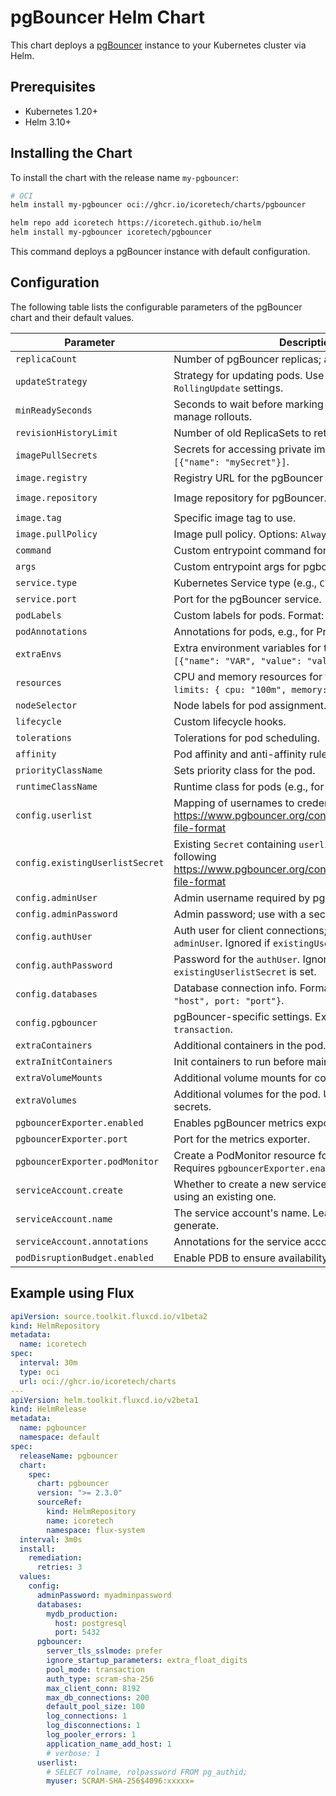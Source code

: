 # pgBouncer Helm Chart

This chart deploys a [pgBouncer](https://www.pgbouncer.org/) instance to your Kubernetes cluster via Helm.

## Prerequisites

- Kubernetes 1.20+
- Helm 3.10+

## Installing the Chart

To install the chart with the release name `my-pgbouncer`:

```bash
# OCI
helm install my-pgbouncer oci://ghcr.io/icoretech/charts/pgbouncer
```

```bash
helm repo add icoretech https://icoretech.github.io/helm
helm install my-pgbouncer icoretech/pgbouncer
```

This command deploys a pgBouncer instance with default configuration.

## Configuration

The following table lists the configurable parameters of the pgBouncer chart and their default values.

| Parameter                       | Description                                                                                                                           | Default                              |
|---------------------------------|---------------------------------------------------------------------------------------------------------------------------------------|--------------------------------------|
| `replicaCount`                  | Number of pgBouncer replicas; adjust for scalability.                                                                                 | `1`                                  |
| `updateStrategy`                | Strategy for updating pods. Use `Recreate` or specify `RollingUpdate` settings.                                                       | `{}`                                 |
| `minReadySeconds`               | Seconds to wait before marking a pod as ready. Helps manage rollouts.                                                                 | `0`                                  |
| `revisionHistoryLimit`          | Number of old ReplicaSets to retain for rollback.                                                                                     | `10`                                 |
| `imagePullSecrets`              | Secrets for accessing private image registries. Format: `[{"name": "mySecret"}]`.                                                     | `[]`                                 |
| `image.registry`                | Registry URL for the pgBouncer image.                                                                                                 | `""`                                 |
| `image.repository`              | Image repository for pgBouncer.                                                                                                       | `ghcr.io/icoretech/pgbouncer-docker` |
| `image.tag`                     | Specific image tag to use.                                                                                                            | `1.23.1-fixed`                       |
| `image.pullPolicy`              | Image pull policy. Options: `Always`, `Never`, `IfNotPresent`.                                                                        | `IfNotPresent`                       |
| `command`                       | Custom entrypoint command for pgbouncer container                                                                                     | `[]`                       |
| `args`                          | Custom entrypoint args for pgbouncer container                                                                                        | `[]`                       |
| `service.type`                  | Kubernetes Service type (e.g., `ClusterIP`, `NodePort`).                                                                              | `ClusterIP`                          |
| `service.port`                  | Port for the pgBouncer service.                                                                                                       | `5432`                               |
| `podLabels`                     | Custom labels for pods. Format: `key: value`.                                                                                         | `{}`                                 |
| `podAnnotations`                | Annotations for pods, e.g., for Prometheus.                                                                                           | `{}`                                 |
| `extraEnvs`                     | Extra environment variables for the pod. Format: `[{"name": "VAR", "value": "value"}]`.                                               | `[]`                                 |
| `resources`                     | CPU and memory resources for the container. Example: `limits: { cpu: "100m", memory: "200Mi" }`.                                      | `{}`                                 |
| `nodeSelector`                  | Node labels for pod assignment. Format: `key: value`.                                                                                 | `{}`                                 |
| `lifecycle`                     | Custom lifecycle hooks.                                                                                                               | `{}`                                 |
| `tolerations`                   | Tolerations for pod scheduling.                                                                                                       | `[]`                                 |
| `affinity`                      | Pod affinity and anti-affinity rules.                                                                                                 | `{}`                                 |
| `priorityClassName`             | Sets priority class for the pod.                                                                                                      | `""`                                 |
| `runtimeClassName`              | Runtime class for pods (e.g., for using gVisor).                                                                                      | `""`                                 |
| `config.userlist`               | Mapping of usernames to credentials following https://www.pgbouncer.org/config.html#authentication-file-format                        | `{}`                                 |
| `config.existingUserlistSecret` | Existing `Secret` containing `userlist.txt` key with value following https://www.pgbouncer.org/config.html#authentication-file-format | `{}`                                 |
| `config.adminUser`              | Admin username required by pgBouncer.                                                                                                 | `admin`                              |
| `config.adminPassword`          | Admin password; use with a secret for security.                                                                                       | `undefined`                          |
| `config.authUser`               | Auth user for client connections; set if different from `adminUser`. Ignored if `existingUserlistSecret` is set.                      | `undefined`                          |
| `config.authPassword`           | Password for the `authUser`. Ignored if `existingUserlistSecret` is set.                                                              | `undefined`                          |
| `config.databases`              | Database connection info. Format: `dbName: {host: "host", port: "port"}`.                                                             | `{}`                                 |
| `config.pgbouncer`              | pgBouncer-specific settings. Example: `pool_mode: transaction`.                                                                       | `{}`                                 |
| `extraContainers`               | Additional containers in the pod. Useful for sidecars.                                                                                | `[]`                                 |
| `extraInitContainers`           | Init containers to run before main containers start.                                                                                  | `[]`                                 |
| `extraVolumeMounts`             | Additional volume mounts for containers.                                                                                              | `[]`                                 |
| `extraVolumes`                  | Additional volumes for the pod. Useful for configs or secrets.                                                                        | `[]`                                 |
| `pgbouncerExporter.enabled`     | Enables pgBouncer metrics exporter for Prometheus.                                                                                    | `false`                              |
| `pgbouncerExporter.port`        | Port for the metrics exporter.                                                                                                        | `9127`                               |
| `pgbouncerExporter.podMonitor`  | Create a PodMonitor resource for Prometheus scraping. Requires `pgbouncerExporter.enabled: true`.                                     | `false`                              |
| `serviceAccount.create`         | Whether to create a new service account. Set to `false` if using an existing one.                                                     | `true`                               |
| `serviceAccount.name`           | The service account's name. Leave blank to auto-generate.                                                                             | `""`                                 |
| `serviceAccount.annotations`    | Annotations for the service account.                                                                                                  | `{}`                                 |
| `podDisruptionBudget.enabled`   | Enable PDB to ensure availability during disruptions.                                                                                 | `false`                              |


## Example using Flux

```yaml
apiVersion: source.toolkit.fluxcd.io/v1beta2
kind: HelmRepository
metadata:
  name: icoretech
spec:
  interval: 30m
  type: oci
  url: oci://ghcr.io/icoretech/charts
---
apiVersion: helm.toolkit.fluxcd.io/v2beta1
kind: HelmRelease
metadata:
  name: pgbouncer
  namespace: default
spec:
  releaseName: pgbouncer
  chart:
    spec:
      chart: pgbouncer
      version: ">= 2.3.0"
      sourceRef:
        kind: HelmRepository
        name: icoretech
        namespace: flux-system
  interval: 3m0s
  install:
    remediation:
      retries: 3
  values:
    config:
      adminPassword: myadminpassword
      databases:
        mydb_production:
          host: postgresql
          port: 5432
      pgbouncer:
        server_tls_sslmode: prefer
        ignore_startup_parameters: extra_float_digits
        pool_mode: transaction
        auth_type: scram-sha-256
        max_client_conn: 8192
        max_db_connections: 200
        default_pool_size: 100
        log_connections: 1
        log_disconnections: 1
        log_pooler_errors: 1
        application_name_add_host: 1
        # verbose: 1
      userlist:
        # SELECT rolname, rolpassword FROM pg_authid;
        myuser: SCRAM-SHA-256$4096:xxxxx=
```
